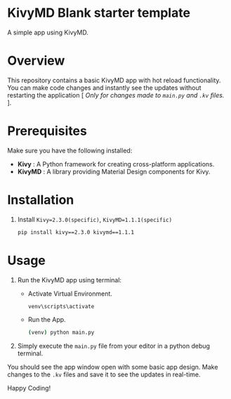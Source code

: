 # KivyMD Blank starter template
A simple app using KivyMD.

# Overview
This repository contains a basic KivyMD app with hot reload functionality. You can make code changes and instantly see the updates without restarting the application [ *Only for changes made to `main.py` and `.kv` files.* ].

# Prerequisites
Make sure you have the following installed:

  + **Kivy** : A Python framework for creating cross-platform applications.
  + **KivyMD** : A library providing Material Design components for Kivy.

# Installation
1. Install `Kivy=2.3.0(specific)`, `KivyMD=1.1.1(specific)`

   ```bash
   pip install kivy==2.3.0 kivymd==1.1.1
   ```

# Usage
1. Run the KivyMD app using terminal:

   - Activate Virtual Environment.

      ```bash
      venv\scripts\activate
      ```

   - Run the App.
      ```bash
      (venv) python main.py
      ```

2. Simply execute the `main.py` file from your editor in a python debug terminal.

You should see the app window open with some basic app design. Make changes to the `.kv` files and save it to see the updates in real-time.

Happy Coding!
